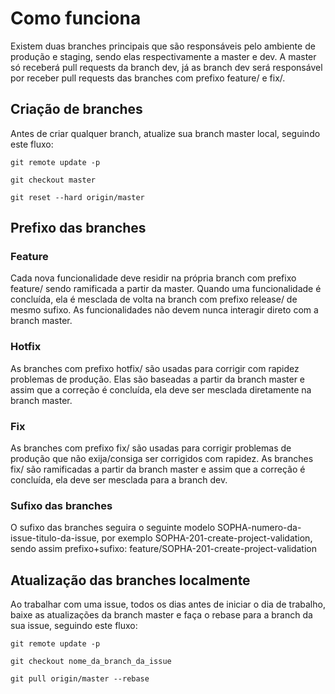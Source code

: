 # Como funciona

Existem duas branches principais que são responsáveis pelo ambiente de produção e staging, sendo elas respectivamente a master e dev. A master só receberá pull requests da branch dev, já as branch dev será responsável por receber pull requests das branches com prefixo feature/ e fix/.

## Criação de branches

Antes de criar qualquer branch, atualize sua branch master local, seguindo este fluxo:

```shell
git remote update -p
```
```shell
git checkout master
```
```shell
git reset --hard origin/master
```

## Prefixo das branches

### Feature

Cada nova funcionalidade deve residir na própria branch com prefixo feature/ sendo ramificada a partir da master.
Quando uma funcionalidade é concluída, ela é mesclada de volta na branch com prefixo release/ de mesmo sufixo. As funcionalidades não devem nunca interagir direto com a branch master.

### Hotfix

As branches com prefixo hotfix/ são usadas para corrigir com rapidez problemas de produção. Elas são baseadas a partir da branch master e assim que a correção é concluída, ela deve ser mesclada diretamente na branch master.

### Fix

As branches com prefixo fix/ são usadas para corrigir problemas de produção que não exija/consiga ser corrigidos com rapidez. As branches fix/ são ramificadas a partir da branch master e assim que a correção é concluída, ela deve ser mesclada para a branch dev.

### Sufixo das branches

O sufixo das branches seguira o seguinte modelo SOPHA-numero-da-issue-titulo-da-issue, por exemplo SOPHA-201-create-project-validation, sendo assim prefixo+sufixo:
feature/SOPHA-201-create-project-validation

## Atualização das branches localmente

Ao trabalhar com uma issue, todos os dias antes de iniciar o dia de trabalho, baixe as atualizações da branch master e faça o rebase para a branch da sua issue, seguindo este fluxo:

```shell
git remote update -p
```
```shell
git checkout nome_da_branch_da_issue
```
```shell
git pull origin/master --rebase
```
